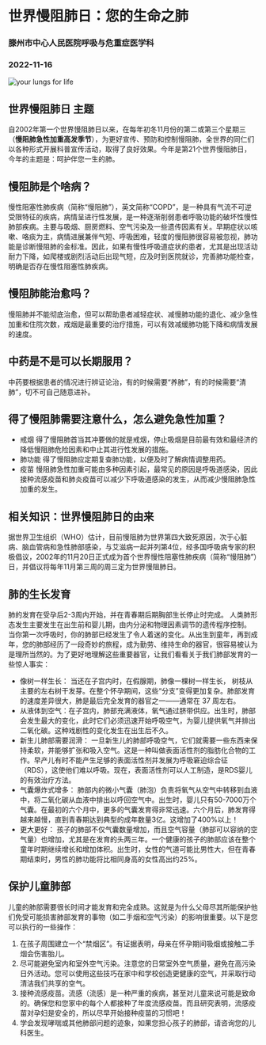 # 世界慢阻肺日：您的生命之肺
###  **滕州市中心人民医院呼吸与危重症医学科**
###  __2022-11-16__
![your lungs for life](https://goldcopd.org/wp-content/uploads/2022/06/Your-Lungs-For-Life_Final-scaled.jpg)

## 世界慢阻肺日 主题
自2002年第一个世界慢阻肺日以来，在每年初冬11月份的第二或第三个星期三（**慢阻肺急性加重高发季节**），为更好宣传、预防和控制慢阻肺，全世界的同仁们以各种形式开展科普宣传活动，取得了良好效果。今年是第21个世界慢阻肺日，今年的主题是：呵护伴您一生的肺。
## 慢阻肺是个啥病？
慢性阻塞性肺疾病（简称“慢阻肺”），英文简称“COPD”，是一种具有气流不可逆受限特征的疾病，病情呈进行性发展，是一种逐渐削弱患者呼吸功能的破坏性慢性肺部疾病。主要与吸烟、厨房燃料、空气污染及一些遗传因素有关。早期症状以咳嗽、咯痰为主，病情进展兼伴气短、呼吸困难，轻度的慢阻肺很容易被忽视，肺功能是诊断慢阻肺的金标准。因此，如果有慢性呼吸道症状的患者，尤其是出现活动耐力下降，如爬楼或剧烈活动后出现气短，应及时到医院就诊，完善肺功能检查，明确是否存在慢性阻塞性肺疾病。

## 慢阻肺能治愈吗？

慢阻肺并不能彻底治愈，但可以帮助患者减轻症状、减慢肺功能的退化、减少急性加重和住院次数，戒烟是最重要的治疗措施，可以有效减缓肺功能下降和病情发展的速度。

## 中药是不是可以长期服用？

中药要根据患者的情况进行辨证论治，有的时候需要“养肺”，有的时候需要“清肺”，切不可自己随意进补。

## 得了慢阻肺需要注意什么，怎么避免急性加重？

- 戒烟 得了慢阻肺首当其冲要做的就是戒烟，停止吸烟是目前最有效和最经济的降低慢阻肺危险因素和中止其进行性发展的措施。
- 肺功能 得了慢阻肺应定期复查肺功能，以便及时了解病情调整用药。
- 疫苗 慢阻肺急性加重可能由多种因素引起，最常见的原因是呼吸道感染，因此接种流感疫苗和肺炎疫苗可以减少下呼吸道感染的发生，从而减少慢阻肺急性加重的发生。

## 相关知识：世界慢阻肺日的由来

据世界卫生组织（WHO）估计，目前慢阻肺为世界第四大致死原因，次于心脏病、脑血管病和急性肺部感染，与艾滋病一起并列第4位，经多国呼吸病专家的积极倡议，2002年的11月20日正式成为首个世界慢性阻塞性肺疾病（简称“慢阻肺”）日，并倡议将每年11月第三周的周三定为世界慢阻肺日。

## 肺的生长发育

肺的发育在受孕后2-3周内开始，并在青春期后期胸部生长停止时完成。
人类肺形态发生主要发生在出生前和婴儿期，由内分泌和物理因素调节的遗传程序控制。
当你第一次呼吸时，你的肺部已经发生了令人着迷的变化。从出生到童年，再到成年，您的肺部经历了一段奇妙的旅程，成为勤劳、维持生命的器官，很容易被认为是理所当然的。为了更好地理解这些重要器官，让我们看看关于我们肺部发育的一些惊人事实：

- 像树一样生长： 当还在子宫内时，在假腺期，肺像一棵树一样生长， 树枝从主要的左右树干发芽。在整个怀孕期间，这些“分支”变得更加复杂。肺部发育的速度差异很大，肺是最后完全发育的器官之一——通常在 37 周左右。
- 从液体到空气：在子宫内，肺部充满液体，氧气通过脐带供应。出生时，肺部会发生最大的变化，此时它们必须迅速开始呼吸空气，为婴儿提供氧气并排出二氧化碳。这种戏剧性的变化发生在出生后不久。
- 新生儿肺部需要润滑： 一旦新生儿的肺部呼吸空气，它们就需要一些东西来保持柔软，并能够扩张和吸入空气。这是一种叫做表面活性剂的脂肪化合物的工作。早产儿有时不能产生足够的表面活性剂并发展为呼吸窘迫综合征（RDS），这使他们难以呼吸。现在，表面活性剂可以人工制造，是RDS婴儿的有效治疗方法。
- 气囊爆炸式增多： 肺部内的微小气囊（肺泡）负责将氧气从空气中转移到血液中，将二氧化碳从血液中排出以呼回空气中。出生时，婴儿只有50-7000万个气囊。在最初的六个月中，更多的气囊发育得非常迅速。六个月后，肺发育得越来越慢，直到青春期达到典型的成年数量3亿。这增加了400%以上！
- 更大更好： 孩子的肺部不仅气囊数量增加，而且空气容量（肺部可以容纳的空气量）也增加，尤其是在发育的头两三年。一个健康的孩子的肺部应该在整个童年时期继续增长和增加体积。出生时，女性的气道可能比男性大，但在青春期结束时，男性的肺功能将比相同身高的女性高出约25%。
## 保护儿童肺部
儿童的肺部需要很长时间才能发育和完全成熟。这就是为什么父母尽其所能保护他们免受可能损害肺部发育的事物（如二手烟和空气污染）的影响很重要。以下是您可以执行的一些操作：
1. 在孩子周围建立一个“禁烟区”。有证据表明，母亲在怀孕期间吸烟或接触二手烟会伤害胎儿。
2. 尽可能避免室内和室外空气污染。注意您的日常室外空气质量，避免在高污染日外活动。您可以使用这些技巧在家中和学校创造更健康的空气，并采取行动清洁我们共享的空气。
3. 接种流感疫苗。流感（流感）是一种严重的疾病，甚至对儿童来说可能是致命的。确保您和您家中的每个人都接种了年度流感疫苗。而且研究表明，流感疫苗对孕妇是安全的，所以尽早开始接种疫苗的习惯吧！
4. 学会发现哮喘或其他肺部问题的迹象，如果您担心孩子的肺部，请咨询您的儿科医生。
